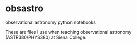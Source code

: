 # obsastro
observational astronomy python notebooks

These are files I use when teaching observational astronomy (ASTR380/PHYS380) at Siena College.
